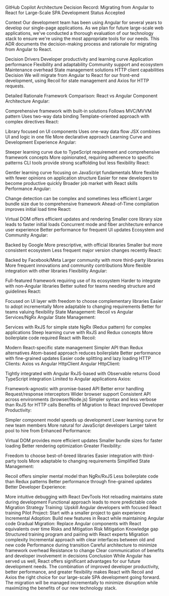 GitHub Copilot
Architecture Decision Record: Migrating from Angular to React for Large-Scale SPA Development
Status
Accepted

Context
Our development team has been using Angular for several years to develop our single-page applications. As we plan for future large-scale web applications, we've conducted a thorough evaluation of our technology stack to ensure we're using the most appropriate tools for our needs. This ADR documents the decision-making process and rationale for migrating from Angular to React.

Decision Drivers
Developer productivity and learning curve
Application performance
Flexibility and adaptability
Community support and ecosystem
Maintenance overhead
State management solutions
HTTP client capabilities
Decision
We will migrate from Angular to React for our front-end development, using Recoil for state management and Axios for HTTP requests.

Detailed Rationale
Framework Comparison: React vs Angular
Component Architecture
Angular:

Comprehensive framework with built-in solutions
Follows MVC/MVVM pattern
Uses two-way data binding
Template-oriented approach with complex directives
React:

Library focused on UI components
Uses one-way data flow
JSX combines UI and logic in one file
More declarative approach
Learning Curve and Development Experience
Angular:

Steeper learning curve due to TypeScript requirement and comprehensive framework concepts
More opinionated, requiring adherence to specific patterns
CLI tools provide strong scaffolding but less flexibility
React:

Gentler learning curve focusing on JavaScript fundamentals
More flexible with fewer opinions on application structure
Easier for new developers to become productive quickly
Broader job market with React skills
Performance
Angular:

Change detection can be complex and sometimes less efficient
Larger bundle size due to comprehensive framework
Ahead-of-Time compilation improves initial load time
React:

Virtual DOM offers efficient updates and rendering
Smaller core library size leads to faster initial loads
Concurrent mode and fiber architecture enhance user experience
Better performance for frequent UI updates
Ecosystem and Community
Angular:

Backed by Google
More prescriptive, with official libraries
Smaller but more consistent ecosystem
Less frequent major version changes recently
React:

Backed by Facebook/Meta
Larger community with more third-party libraries
More frequent innovations and community contributions
More flexible integration with other libraries
Flexibility
Angular:

Full-featured framework requiring use of its ecosystem
Harder to integrate with non-Angular libraries
Better suited for teams needing structure and guidelines
React:

Focused on UI layer with freedom to choose complementary libraries
Easier to adopt incrementally
More adaptable to changing requirements
Better for teams valuing flexibility
State Management: Recoil vs Angular Services/NgRx
Angular State Management:

Services with RxJS for simple state
NgRx (Redux pattern) for complex applications
Steep learning curve with RxJS and Redux concepts
More boilerplate code required
React with Recoil:

Modern React-specific state management
Simpler API than Redux alternatives
Atom-based approach reduces boilerplate
Better performance with fine-grained updates
Easier code splitting and lazy loading
HTTP Clients: Axios vs Angular HttpClient
Angular HttpClient:

Tightly integrated with Angular
RxJS-based with Observable returns
Good TypeScript integration
Limited to Angular applications
Axios:

Framework-agnostic with promise-based API
Better error handling
Request/response interceptors
Wider browser support
Consistent API across environments (browser/Node.js)
Simpler syntax and less verbose than RxJS for HTTP calls
Benefits of Migration to React
Improved Developer Productivity:

Simpler component model speeds up development
Lower learning curve for new team members
More natural for JavaScript developers
Larger talent pool to hire from
Enhanced Performance:

Virtual DOM provides more efficient updates
Smaller bundle sizes for faster loading
Better rendering optimization
Greater Flexibility:

Freedom to choose best-of-breed libraries
Easier integration with third-party tools
More adaptable to changing requirements
Simplified State Management:

Recoil offers simpler mental model than NgRx/RxJS
Less boilerplate code than Redux patterns
Better performance through fine-grained updates
Better Developer Experience:

More intuitive debugging with React DevTools
Hot reloading maintains state during development
Functional approach leads to more predictable code
Migration Strategy
Training: Upskill Angular developers with focused React training
Pilot Project: Start with a smaller project to gain experience
Incremental Adoption: Build new features in React while maintaining Angular code
Gradual Migration: Replace Angular components with React equivalents over time
Risks and Mitigation
Risk	Mitigation
Knowledge gap	Structured training program and pairing with React experts
Migration complexity	Incremental approach with clear interfaces between old and new code
Performance during transition	Careful architecture to minimize framework overhead
Resistance to change	Clear communication of benefits and developer involvement in decisions
Conclusion
While Angular has served us well, React offers significant advantages for our future development needs. The combination of improved developer productivity, better performance, and greater flexibility makes React with Recoil and Axios the right choice for our large-scale SPA development going forward. The migration will be managed incrementally to minimize disruption while maximizing the benefits of our new technology stack.